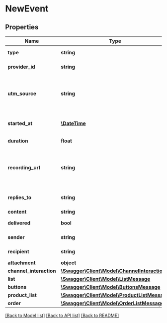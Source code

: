 # NewEvent

## Properties
Name | Type | Description | Notes
------------ | ------------- | ------------- | -------------
**type** | **string** | Must be \&quot;note\&quot; | 
**provider_id** | **string** | The ID of the call in the provider. | [optional] 
**utm_source** | **string** | Identify the advertiser, site, publication, etc. that is sending traffic to your property. | [optional] 
**started_at** | [**\DateTime**](\DateTime.md) | Date and time when the call started. | [optional] 
**duration** | **float** | Duration of call in milliseconds. | [optional] 
**recording_url** | **string** | Complete path to the recorded file URL. Supported audio formats are MP3, WAV and AAC. | [optional] 
**replies_to** | **string** | The ID of operationId replied | [optional] 
**content** | **string** | Note text | [optional] 
**delivered** | **bool** | Check message as delivered | [optional] 
**sender** | **string** | Sender reference | [optional] 
**recipient** | **string** | Recipient reference | [optional] 
**attachment** | **object** |  | [optional] 
**channel_interaction** | [**\Swagger\Client\Model\ChannelInteraction**](ChannelInteraction.md) |  | [optional] 
**list** | [**\Swagger\Client\Model\ListMessage**](ListMessage.md) |  | [optional] 
**buttons** | [**\Swagger\Client\Model\ButtonsMessage**](ButtonsMessage.md) |  | [optional] 
**product_list** | [**\Swagger\Client\Model\ProductListMessage**](ProductListMessage.md) |  | [optional] 
**order** | [**\Swagger\Client\Model\OrderListMessage**](OrderListMessage.md) |  | [optional] 

[[Back to Model list]](../README.md#documentation-for-models) [[Back to API list]](../README.md#documentation-for-api-endpoints) [[Back to README]](../README.md)


